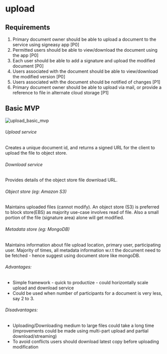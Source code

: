 # upload

## Requirements
1. Primary document owner should be able to upload a document to the service using signeasy app [P0]
2. Permitted users should be able to view/download the document using the app [P0]
3. Each user should be able to add a signature and upload the modified document [P0]
4. Users associated with the document should be able to view/download the modified version [P0]
5. Users associated with the document should be notified of changes [P1]
6. Primary document owner should be able to upload via mail, or provide a reference to file in alternate cloud storage [P1]

## Basic MVP
![upload_basic_mvp](https://user-images.githubusercontent.com/34787500/117580673-b3456b00-b116-11eb-8815-b835d4e07301.png)

###### Upload service
  Creates a unique document id, and returns a signed URL for the client to upload the file to object store.
###### Download service
  Provides details of the object store file download URL. 
###### Object store (eg: Amazon S3)
  Maintains uploaded files (cannot modify). An object store (S3) is preferred to block store(EBS) as majority use-case involves read of file. Also a small portion of the file (signature area) alone will get modified.
###### Metadata store (eg: MongoDB)
  Maintains information about file upload location, primary user, participating user. Majority of times, all metadata information w.r.t the document need to be fetched - hence suggest using document store like mongoDB.

###### Advantages:
  - Simple framework - quick to productize - could horizontally scale upload and download service
  - Could be used when number of participants for a document is very less, say 2 to 3.
###### Disadvantages:
  - Uploading/Downloading medium to large files could take a long time (improvements could be made using multi-part upload and partial download/streaming)
  - To avoid conflicts users should download latest copy before uploading modification

 
  
  


